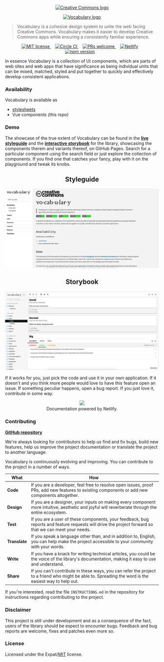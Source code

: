 <p align="center">
  <a href="https://creativecommons.org/" class="readme-cc-logo">
    <img 
      alt="Creative Commons logo" 
      src="https://raw.githubusercontent.com/creativecommons/vue-vocabulary/master/readme_assets/cc_logo.png"
      height="62px"/>
  </a>
</p>
<p align="center">
  <a href="https://creativecommons.github.io/vue-vocabulary/" class="readme-vocabulary-logo">
    <img 
      alt="Vocabulary logo" 
      src="https://raw.githubusercontent.com/creativecommons/vue-vocabulary/master/readme_assets/vocabulary_logo.svg?sanitize=true"
      height="65px"/>
  </a>
</p>

> Vocabulary is a cohesive design system to unite the web facing Creative
> Commons. Vocabulary makes it easier to develop Creative Commons apps while
> ensuring a consistently familiar experience.

<p align="center">
  <a 
    href="https://github.com/creativecommons/vue-vocabulary/blob/master/LICENSE"
    style="margin-right: 1em;">
    <img alt="MIT license" src="https://img.shields.io/github/license/creativecommons/vue-vocabulary.svg?color=brightgreen"/>
  </a>
  <a 
    href="https://circleci.com/gh/creativecommons/vue-vocabulary/tree/master"
    style="margin-right: 1em;">
    <img alt="Circle CI" src="https://circleci.com/gh/creativecommons/vue-vocabulary/tree/master.svg?style=shield"/>
  </a>
  <a 
    href="https://github.com/creativecommons/vue-vocabulary/blob/master/CONTRIBUTING.md"
    style="margin-right: 1em;">
    <img alt="PRs welcome" src="https://img.shields.io/badge/PRs-welcome-brightgreen.svg"/>
  </a>
  <a 
    href="https://cc-vue-vocabulary.netlify.com"
    style="margin-right: 1em;">
    <img alt="Netlify" src="https://img.shields.io/netlify/262faad2-c93b-4bca-94e2-3c16f85f8a64"/>
  </a>
  <a
    href="https://www.npmjs.com/package/@creativecommons/vue-vocabulary"
    style="margin-right: 1em;">
    <img alt="npm version" src="https://img.shields.io/npm/v/@creativecommons/vue-vocabulary?color=brightgreen"/>
  </a>
</p>

In essence Vocabulary is a collection of UI components, which are parts of
web sites and web apps that have significance as being individual units that
can be mixed, matched, styled and put together to quickly and effectively
develop consistent applications.

### Availability

Vocabulary is available as

- [stylesheets](https://github.com/creativecommons/vocabulary)
- Vue components _(this repo)_

### Demo

The showcase of the true extent of Vocabulary can be found in the
**[live styleguide](https://cc-vue-vocabulary.netlify.com/styleguide)**
and the
**[interactive storybook](https://cc-vue-vocabulary.netlify.com/storybook)**
for the library, showcasing the components therein and variants thereof, on GitHub
Pages. Search for a particular component using the search field or just explore
the collection of components. If you find one that catches your fancy, play with
it on the playground and tweak its knobs.

<p align="center">
<h2 align="center">Styleguide</h2>
  <a href="https://cc-vue-vocabulary.netlify.com/styleguide">
    <img src="./readme_assets/styleguide.png"/>
  </a>
  <br/>
  
</p>

<p align="center">
<h2 align="center">Storybook</h2>
  <a href="https://cc-vue-vocabulary.netlify.com/storybook">
    <img src="./readme_assets/storybook.png"/>
  </a>
  <br/>
</p>

If it works for you, just pick the code and use it in your own application. If
it doesn't and you think more people would love to have this feature open an
issue. If something peculiar happens, open a bug report. If you just love it,
contribute in some way.

<p align="center">
  <a href="https://www.netlify.com">
    <img src="https://www.netlify.com/img/global/badges/netlify-light.svg"/>
  </a>
  <br/>
  Documentation powered by Netlify.
</p>

### Contributing

**[GitHub repository](https://github.com/creativecommons/vue-vocabulary")**

We're always looking for contributors to help us find and fix bugs, build new
features, help us improve the project documentation or translate the project to
another language.

Vocabulary is continuously evolving and improving. You can contribute to the
project in a number of ways.

| What          | How                                                                                                                                                   |
| ------------- | ----------------------------------------------------------------------------------------------------------------------------------------------------- |
| **Code**      | If you are a developer, feel free to resolve open issues, proof PRs, add new features to existing components or add new components altogether.        |
| **Design**    | If you are a designer, your inputs on making every component more intuitive, aesthetic and joyful will reverberate through the entire ecosystem.      |
| **Test**      | If you are a user of these components, your feedback, bug reports and feature requests will drive the project forward so that we can meet your needs. |
| **Translate** | If you speak a language other than, and in addition to, English, you can help make the project accessible to your community with your words.          |
| **Write**     | If you have a knack for writing technical articles, you could be the voice of the library's documentation, making it easy to use and understand.      |
| **Share**     | If you can't contribute in these ways, you can refer the project to a friend who might be able to. Spreading the word is the easiest way to help out. |

If you're interested, read the file `INSTRUCTIONS.md` in the
repository for instructions regarding contributing to the project.

### Disclaimer

This project is still under development and as a consequence of the fact, users
of the library should be expect to encounter bugs. Feedback and bug reports are
welcome, fixes and patches even more so.

### License

Licensed under the Expat/[MIT](http://www.opensource.org/licenses/MIT) license.

